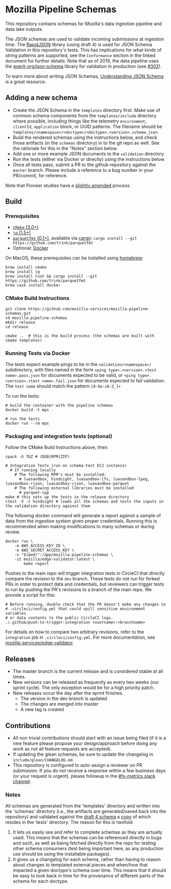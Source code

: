 # Mozilla Pipeline Schemas

This repository contains schemas for Mozilla's data ingestion pipeline and data
lake outputs.

The JSON schemas are used to validate incoming submissions at ingestion time.
The [RapidJSON](http://rapidjson.org/md_doc_schema.html) library (using draft 4)
is used for JSON Schema Validation in this repository's tests.
This has implications for what kinds of string patterns are supported,
see the `Conformance` section in the linked document for further details.
Note that as of 2019, the data pipeline uses the
[everit-org/json-schema](https://github.com/everit-org/json-schema) library
for validation in production (see
[#302](https://github.com/mozilla-services/mozilla-pipeline-schemas/issues/332)).

To learn more about writing JSON Schemas,
[Understanding JSON Schema](https://spacetelescope.github.io/understanding-json-schema/index.html)
is a great resource.

## Adding a new schema

- Create the JSON Schema in the `templates` directory first. Make use of common schema components from the `templates/include` directory where possible, including things like the telemetry `environment`, `clientId`, `application` block, or UUID patterns. The filename should be `templates/<namespace>/<doctype>/<doctype>.<version>.schema.json`.
- Build the rendered schemas using the instructions below, and check those artifacts (in the `schemas` directory) in to the git repo as well. See the rationale for this in the "Notes" section below.
- Add one or more example JSON documents to the `validation` directory.
- Run the tests (either via Docker or directly) using the instructions below.
- Once all tests pass, submit a PR to the github repository against the `master` branch. Please include a reference to a bug number in your PR/commit, for reference.

Note that Pioneer studies have a [slightly amended](README.pioneer.md) process.

## Build

### Prerequisites

* [`CMake` (3.0+)](http://cmake.org/cmake/resources/software.html)
* [`jq` (1.5+)](https://github.com/stedolan/jq)
* [`parquetfmt` (0.1+)](https://github.com/trink/parquetfmt), available via [cargo](https://doc.rust-lang.org/cargo/getting-started/installation.html): `cargo install --git https://github.com/trink/parquetfmt`
* Optional: [Docker](https://www.docker.com/get-started)

On MacOS, these prerequisites can be installed using [homebrew](https://brew.sh/):
```
brew install cmake
brew install jq
brew install rust && cargo install --git https://github.com/trink/parquetfmt
brew cask install docker
```

### CMake Build Instructions

    git clone https://github.com/mozilla-services/mozilla-pipeline-schemas.git
    cd mozilla-pipeline-schemas
    mkdir release
    cd release

    cmake ..  # this is the build process (the schemas are built with cmake templates)

### Running Tests via Docker

The tests expect example pings to be in the `validation/<namespace>/` subdirectory, with files named
in the form `<ping type>.<version>.<test name>.pass.json` for documents expected to be valid, or
`<ping type>.<version>.<test name>.fail.json` for documents expected to fail validation.
The `test name` should match the pattern `[0-9a-zA-Z_]+`

To run the tests:

    # build the container with the pipeline schemas
    docker build -t mps .

    # run the tests
    docker run --rm mps

### Packaging and integration tests (optional)

Follow the CMake Build Instructions above, then:

    cpack -G TGZ # (DEB|RPM|ZIP)

    # Integration Tests (run on schema-test EC2 instance)
      # If running locally
        # The following RPM's must be installed:
          # luasandbox, hindsight, luasandbox-lfs, luasandbox-lpeg, luasandbox-rjson, luasandbox-cjson, luasandbox-parquet
        # The following external libraries must be installed
          # parquet-cpp
    make # this sets up the tests in the release directory
    ctest -V -C hindsight # loads all the schemas and tests the inputs in the validation directory against them

The following docker command will generate a report against a sample of data from the ingestion system given proper credentials. Running this is recommended when making modifications to many schemas or during review.

    docker run \
        -e AWS_ACCESS_KEY_ID \
        -e AWS_SECRET_ACCESS_KEY \
        -v "$(pwd)":/app/mozilla-pipeline-schemas \
        -it mozilla/edge-validator:latest \
            make report

Pushes to the main repo will trigger integration tests in CircleCI that directly
compare the revision to the `dev` branch. These tests do not run for forked PRs
in order to protect data and credentials, but reviewers can trigger tests to run
by pushing the PR's revisions to a branch of the main repo. We provide a script for this:

    # Before running, double check that the PR doesn't make any changes to
    # .circleci/config.yml that could spill sensitive environment variables
    # or data contents to the public CircleCI logs.
    ./.github/push-to-trigger-integration <username>:<branchname>

For details on how to compare two arbitrary revisions, refer to the `integration` job in `.circleci/config.yml`. For more documentation, see [mozilla-services/edge-validator](https://github.com/mozilla-services/edge-validator).

## Releases

* The master branch is the current release and is considered stable at all
  times.
* New versions can be released as frequently as every two weeks (our sprint
  cycle). The only exception would be for a high priority patch.
* New releases occur the day after the sprint finishes.
  * The version in the dev branch is updated
  * The changes are merged into master
  * A new tag is created

## Contributions

* All non trivial contributions should start with an issue being filed (if it is
  a new feature please propose your design/approach before doing any work as not
  all feature requests are accepted).
* If updating the glean schemas, be sure to update the changelog in
  `include/glean/CHANGELOG.md`.
* This repository is configured to auto-assign a reviewer on PR submission. If you
  do not receive a response within a few business days (or your request is
  urgent), please followup in the
  [#fx-metrics slack channel](https://mozilla.slack.com/messages/fx-metrics/).

### Notes

All schemas are generated from the 'templates' directory and written into the
'schemas' directory (i.e., the artifacts are generated/saved back into the
repository) and validated against the [draft 4 schema](http://json-schema.org/draft-04/schema)
a [copy](https://github.com/mozilla-services/mozilla-pipeline-schemas/blob/master/tests/hindsight/jsonschema.4.json)
of which resides in the 'tests' directory. The reason for this is twofold:

1. It lets us easily see and refer to complete schemas as they are actually used.
This means that the schemas can be referenced directly in bugs and such,
as well as being fetched directly from the repo for testing other schema
consumers (test being important here, as any production use should be using the
installable packages).
1. It gives us a changelog for each schema, rather than having to reason about
changes to templated external pieces and when/how that impacted a given
doctype's schema over time. This means that it should be easy to look back in
time for the provenance of different parts of the schema for each doctype.
